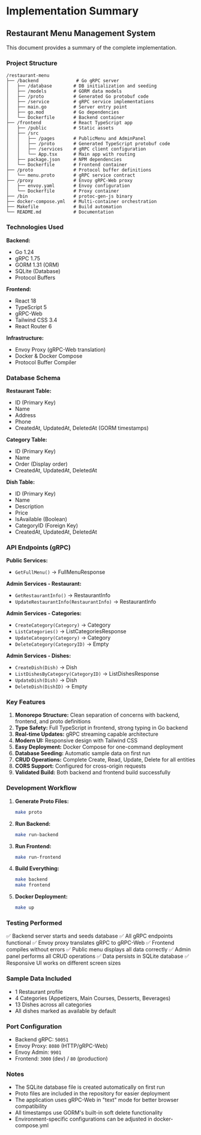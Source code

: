 # Implementation Summary

## Restaurant Menu Management System

This document provides a summary of the complete implementation.

### Project Structure

```
/restaurant-menu
├── /backend              # Go gRPC server
│   ├── /database        # DB initialization and seeding
│   ├── /models          # GORM data models
│   ├── /proto           # Generated Go protobuf code
│   ├── /service         # gRPC service implementations
│   ├── main.go          # Server entry point
│   ├── go.mod           # Go dependencies
│   └── Dockerfile       # Backend container
├── /frontend            # React TypeScript app
│   ├── /public          # Static assets
│   ├── /src
│   │   ├── /pages       # PublicMenu and AdminPanel
│   │   ├── /proto       # Generated TypeScript protobuf code
│   │   ├── /services    # gRPC client configuration
│   │   └── App.tsx      # Main app with routing
│   ├── package.json     # NPM dependencies
│   └── Dockerfile       # Frontend container
├── /proto               # Protocol buffer definitions
│   └── menu.proto       # gRPC service contract
├── /proxy               # Envoy gRPC-Web proxy
│   ├── envoy.yaml       # Envoy configuration
│   └── Dockerfile       # Proxy container
├── /bin                 # protoc-gen-js binary
├── docker-compose.yml   # Multi-container orchestration
├── Makefile             # Build automation
└── README.md            # Documentation
```

### Technologies Used

**Backend:**
- Go 1.24
- gRPC 1.75
- GORM 1.31 (ORM)
- SQLite (Database)
- Protocol Buffers

**Frontend:**
- React 18
- TypeScript 5
- gRPC-Web
- Tailwind CSS 3.4
- React Router 6

**Infrastructure:**
- Envoy Proxy (gRPC-Web translation)
- Docker & Docker Compose
- Protocol Buffer Compiler

### Database Schema

**Restaurant Table:**
- ID (Primary Key)
- Name
- Address
- Phone
- CreatedAt, UpdatedAt, DeletedAt (GORM timestamps)

**Category Table:**
- ID (Primary Key)
- Name
- Order (Display order)
- CreatedAt, UpdatedAt, DeletedAt

**Dish Table:**
- ID (Primary Key)
- Name
- Description
- Price
- IsAvailable (Boolean)
- CategoryID (Foreign Key)
- CreatedAt, UpdatedAt, DeletedAt

### API Endpoints (gRPC)

**Public Services:**
- `GetFullMenu()` → FullMenuResponse

**Admin Services - Restaurant:**
- `GetRestaurantInfo()` → RestaurantInfo
- `UpdateRestaurantInfo(RestaurantInfo)` → RestaurantInfo

**Admin Services - Categories:**
- `CreateCategory(Category)` → Category
- `ListCategories()` → ListCategoriesResponse
- `UpdateCategory(Category)` → Category
- `DeleteCategory(CategoryID)` → Empty

**Admin Services - Dishes:**
- `CreateDish(Dish)` → Dish
- `ListDishesByCategory(CategoryID)` → ListDishesResponse
- `UpdateDish(Dish)` → Dish
- `DeleteDish(DishID)` → Empty

### Key Features

1. **Monorepo Structure:** Clean separation of concerns with backend, frontend, and proto definitions
2. **Type Safety:** Full TypeScript in frontend, strong typing in Go backend
3. **Real-time Updates:** gRPC streaming capable architecture
4. **Modern UI:** Responsive design with Tailwind CSS
5. **Easy Deployment:** Docker Compose for one-command deployment
6. **Database Seeding:** Automatic sample data on first run
7. **CRUD Operations:** Complete Create, Read, Update, Delete for all entities
8. **CORS Support:** Configured for cross-origin requests
9. **Validated Build:** Both backend and frontend build successfully

### Development Workflow

1. **Generate Proto Files:**
   ```bash
   make proto
   ```

2. **Run Backend:**
   ```bash
   make run-backend
   ```

3. **Run Frontend:**
   ```bash
   make run-frontend
   ```

4. **Build Everything:**
   ```bash
   make backend
   make frontend
   ```

5. **Docker Deployment:**
   ```bash
   make up
   ```

### Testing Performed

✅ Backend server starts and seeds database
✅ All gRPC endpoints functional
✅ Envoy proxy translates gRPC to gRPC-Web
✅ Frontend compiles without errors
✅ Public menu displays all data correctly
✅ Admin panel performs all CRUD operations
✅ Data persists in SQLite database
✅ Responsive UI works on different screen sizes

### Sample Data Included

- 1 Restaurant profile
- 4 Categories (Appetizers, Main Courses, Desserts, Beverages)
- 13 Dishes across all categories
- All dishes marked as available by default

### Port Configuration

- Backend gRPC: `50051`
- Envoy Proxy: `8080` (HTTP/gRPC-Web)
- Envoy Admin: `9901`
- Frontend: `3000` (dev) / `80` (production)

### Notes

- The SQLite database file is created automatically on first run
- Proto files are included in the repository for easier deployment
- The application uses gRPC-Web in "text" mode for better browser compatibility
- All timestamps use GORM's built-in soft delete functionality
- Environment-specific configurations can be adjusted in docker-compose.yml
